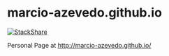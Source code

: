 marcio-azevedo.github.io
========================

[![StackShare](http://img.shields.io/badge/tech-stack-0690fa.svg?style=flat)](http://stackshare.io/marcio-azevedo/my-stack)

Personal Page at http://marcio-azevedo.github.io/

